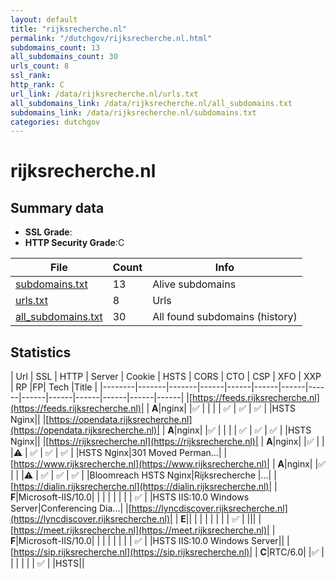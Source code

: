 ```yaml
---
layout: default
title: "rijksrecherche.nl"
permalink: "/dutchgov/rijksrecherche.nl.html"
subdomains_count: 13
all_subdomains_count: 30
urls_count: 8
ssl_rank: 
http_rank: C
url_link: /data/rijksrecherche.nl/urls.txt
all_subdomains_link: /data/rijksrecherche.nl/all_subdomains.txt
subdomains_link: /data/rijksrecherche.nl/subdomains.txt
categories: dutchgov
---
```



# rijksrecherche.nl
## Summary data


 - **SSL Grade**:
 - **HTTP Security Grade**:C


| File       | Count | Info |
|------------|-------|------|
|[subdomains.txt](/data/rijksrecherche.nl/subdomains.txt)|13|Alive subdomains|
|[urls.txt](/data/rijksrecherche.nl/urls.txt)|8|Urls|
|[all_subdomains.txt](/data/rijksrecherche.nl/all_subdomains.txt)|30|All found subdomains (history)|


## Statistics


| Url | SSL | HTTP | Server | Cookie | HSTS | CORS | CTO | CSP | XFO | XXP | RP |FP| Tech |Title |
|--------|-------|-------|------|------|------|------|------|------|------|------|------|------|------|
|[https://feeds.rijksrecherche.nl](https://feeds.rijksrecherche.nl)| | **A**|nginx| |:white_check_mark: | | | | :white_check_mark: | :white_check_mark: | :white_check_mark: | |HSTS Nginx||
|[https://opendata.rijksrecherche.nl](https://opendata.rijksrecherche.nl)| | **A**|nginx| |:white_check_mark: | | | | :white_check_mark: | :white_check_mark: | :white_check_mark: | |HSTS Nginx||
|[https://rijksrecherche.nl](https://rijksrecherche.nl)| | **A**|nginx| |:white_check_mark: | | |:warning: | :white_check_mark: | :white_check_mark: | :white_check_mark: | |HSTS Nginx|301 Moved Perman...|
|[https://www.rijksrecherche.nl](https://www.rijksrecherche.nl)| | **A**|nginx| |:white_check_mark: | | |:warning: | :white_check_mark: | :white_check_mark: | :white_check_mark: | |Bloomreach HSTS Nginx|Rijksrecherche |...|
|[https://dialin.rijksrecherche.nl](https://dialin.rijksrecherche.nl)| | **F**|Microsoft-IIS/10.0| | | | | | | | :white_check_mark: | |HSTS IIS:10.0 Windows Server|Conferencing Dia...|
|[https://lyncdiscover.rijksrecherche.nl](https://lyncdiscover.rijksrecherche.nl)| | **E**|| | | | | | | | :white_check_mark: | |||
|[https://meet.rijksrecherche.nl](https://meet.rijksrecherche.nl)| | **F**|Microsoft-IIS/10.0| | | | | | | | :white_check_mark: | |HSTS IIS:10.0 Windows Server||
|[https://sip.rijksrecherche.nl](https://sip.rijksrecherche.nl)| | **C**|RTC/6.0| |:white_check_mark: | | | | | | :white_check_mark: | |HSTS||